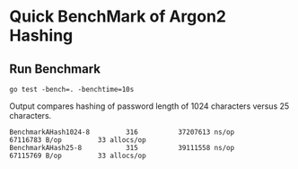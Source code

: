 # Quick BenchMark of Argon2 Hashing

## Run Benchmark

```
go test -bench=. -benchtime=10s
```

Output compares hashing of password length of 1024 characters versus 25 characters.

```
BenchmarkAHash1024-8         316          37207613 ns/op        67116783 B/op         33 allocs/op
BenchmarkAHash25-8           315          39111558 ns/op        67115769 B/op         33 allocs/op
```
